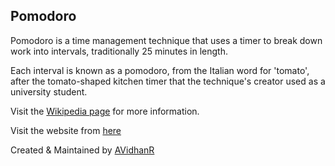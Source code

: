 ## Pomodoro

Pomodoro is a time management technique that uses a timer to break down work into intervals, traditionally 25 minutes in length.

Each interval is known as a pomodoro, from the Italian word for 'tomato', after the tomato-shaped kitchen timer that the technique's creator used as a university student.

Visit the [Wikipedia page](https://en.wikipedia.org/wiki/Pomodoro_Technique) for more information.

Visit the website from [here](https://avidhanr.github.io/Pomodoro/)

Created & Maintained by [AVidhanR](https://linkedin.com/in/AVidhanR)
<!-- ![image](https://github.com/user-attachments/assets/13d19824-63f0-468d-8d64-683e962e6264) -->
